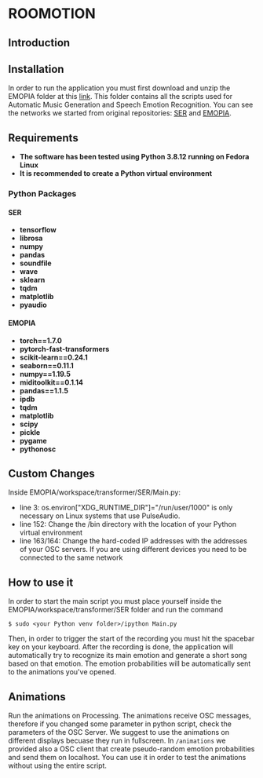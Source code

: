 # ROOMOTION
## Introduction

## Installation
In order to run the application you must first download and unzip the EMOPIA folder at this [link](https://drive.google.com/drive/folders/1JtruBsR3E6SQ1y5jAksfKCJKwC7daoYj?usp=sharing). This folder contains all the scripts used for Automatic Music Generation and Speech Emotion Recognition. You can see the networks we started from original repositories: [SER](https://github.com/x4nth055/emotion-recognition-using-speech) and [EMOPIA](https://github.com/annahung31/EMOPIA).
## Requirements
- **The software has been tested using Python 3.8.12 running on Fedora Linux**
- **It is recommended to create a Python virtual environment**
### Python Packages
#### SER
- **tensorflow**
- **librosa**
- **numpy**
- **pandas**
- **soundfile**
- **wave**
- **sklearn**
- **tqdm**
- **matplotlib**
- **pyaudio**
#### EMOPIA
- **torch==1.7.0**
- **pytorch-fast-transformers**
- **scikit-learn==0.24.1**
- **seaborn==0.11.1**
- **numpy==1.19.5**
- **miditoolkit==0.1.14**
- **pandas==1.1.5**
- **ipdb**
- **tqdm**
- **matplotlib**
- **scipy**
- **pickle**
- **pygame**
- **pythonosc**
## Custom Changes
Inside EMOPIA/workspace/transformer/SER/Main.py:
- line 3: os.environ["XDG_RUNTIME_DIR"]="/run/user/1000" is only necessary on Linux systems that use PulseAudio.
- line 152: Change the /bin directory with the location of your Python virtual environment
- line 163/164: Change the hard-coded IP addresses with the addresses of your OSC servers. If you are using different devices you need to be connected to the same network
## How to use it
In order to start the main script you must place yourself inside the EMOPIA/workspace/transformer/SER folder and run the command 
```
$ sudo <your Python venv folder>/ipython Main.py
```
Then, in order to trigger the start of the recording you must hit the spacebar key on your keyboard. After the recording is done, the application will automatically try to recognize its main emotion and generate a short song based on that emotion. The emotion probabilities will be automatically sent to the animations you've opened.
## Animations

Run the animations on Processing. The animations receive OSC messages, therefore if you changed some parameter in python script, check the parameters of the OSC Server. We suggest to use the animations on different displays becuase they run in fullscreen.
In `/animations` we provided also a OSC client that create pseudo-random emotion probabilities and send them on localhost. You can use it in order to test the animations without using the entire script.
